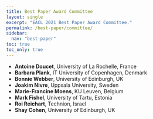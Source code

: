 ```yaml
---
title: Best Paper Award Committee
layout: single
excerpt: "EACL 2021 Best Paper Award Committee."
permalink: /best-paper/committee/
sidebar:
  nav: "best-paper"
toc: true
toc_only: true
---
```


- **Antoine Doucet**, University of La Rochelle, France
- **Barbara Plank**, IT University of Copenhagen, Denmark
- **Bonnie Webber**, University of Edinburgh, UK
- **Joakim Nivre**, Uppsala University, Sweden
- **Marie-Francine Moens**, KU Leuven, Belgium
- **Mark Fishel**, University of Tartu, Estonia
- **Roi Reichart**, Technion, Israel
- **Shay Cohen**, University of Edinburgh, UK

